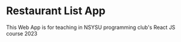 # Restaurant List App
This Web App is for teaching in NSYSU programming club's React JS course 2023
